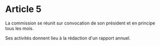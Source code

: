 # Article 5

La commission se réunit sur convocation de son président et en principe tous les mois.

Ses activités donnent lieu à la rédaction d'un rapport annuel.
